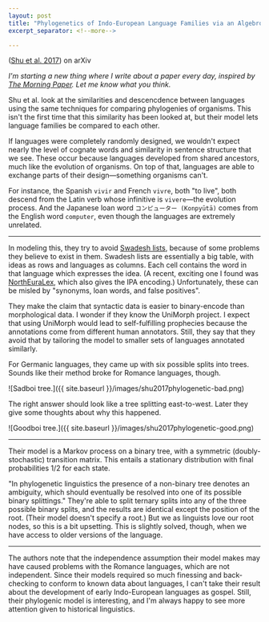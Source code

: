 ```yaml
---
layout: post
title: "Phylogenetics of Indo-European Language Families via an Algebro-Geometric Analysis of their Syntactic Structures"
excerpt_separator: <!--more-->

---
```


([Shu et al. 2017](https://arxiv.org/pdf/1712.01719.pdf
)) on arXiv

*I'm starting a new thing where I write about a paper every day, inspired by [The Morning Paper](https://blog.acolyer.org). Let me know what you think.*

Shu et al. look at the similarities and descencdence between languages using the same techniques for comparing phylogenies of organisms. This isn't the first time that this similarity has been looked at, but their model lets language families be compared to each other.

<!--more-->

If languages were completely randomly designed, we wouldn't expect nearly the level of cognate words and similarity in sentence structure that we see. These occur because languages developed from shared ancestors, much like the evolution of organisms. On top of that, languages are able to exchange parts of their design—something organisms can't.

For instance, the Spanish `vivir` and French `vivre`, both "to live", both descend from the Latin verb whose infinitive is `vivere`—the evolution process. And the Japanese loan word `コンピューター (Konpyūtā)` comes from the English word `computer`, even though the languages are extremely unrelated.

---

In modeling this, they try to avoid [Swadesh lists](https://en.wikipedia.org/wiki/Swadesh_list), because of some problems they believe to exist in them. Swadesh lists are essentially a big table, with ideas as rows and languages as columns. Each cell contains the word in that language which expresses the idea. (A recent, exciting one I found was [NorthEuraLex](www.northeuralex.org), which also gives the IPA encoding.) Unfortunately, these can be misled by "synonyms, loan words, and false positives".

They make the claim that syntactic data is easier to binary-encode than morphological data. I wonder if they know the UniMorph project. I expect that using UniMorph would lead to self-fulfilling prophecies because the annotations come from different human annotators. Still, they say that they avoid that by tailoring the model to smaller sets of languages annotated similarly.

For Germanic languages, they came up with six possible splits into trees. Sounds like their method broke for Romance languages, though.

![Sadboi tree.]({{ site.baseurl }}/images/shu2017phylogenetic-bad.png)


The right answer should look like a tree splitting east-to-west. Later they give some thoughts about why this happened.

![Goodboi tree.]({{ site.baseurl }}/images/shu2017phylogenetic-good.png)


---

Their model is a Markov process on a binary tree, with a symmetric (doubly-stochastic) transition matrix. This entails a stationary distribution with final probabilities 1/2 for each state.

"In phylogenetic linguistics the presence of a non-binary tree denotes an ambiguity, which should eventually be resolved into one of its possible binary splittings." They're able to split ternary splits into any of the three possible binary splits, and the results are identical except the position of the root. (Their model doesn't specify a root.) But we as linguists love our root nodes, so this is a bit upsetting. This is slightly solved, though, when we have access to older versions of the language.

---

The authors note that the independence assumption their model makes may have caused problems with the Romance languages, which are not independent. Since their models required so much finessing and back-checking to conform to known data about languages, I can't take their result about the development of early Indo-European languages as gospel. Still, their phylogenic model is interesting, and I'm always happy to see more attention given to historical linguistics.
